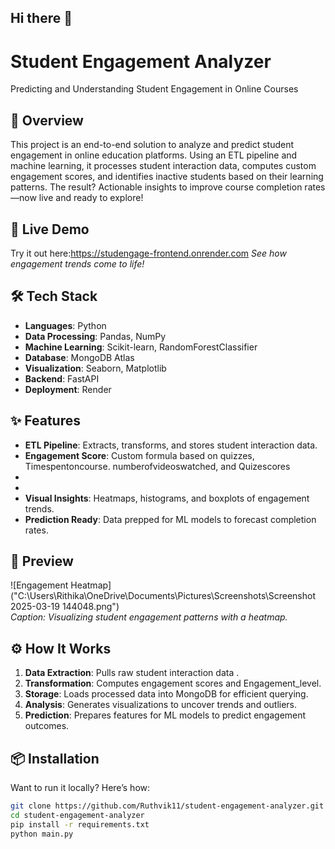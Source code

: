 ## Hi there 👋

# Student Engagement Analyzer  
Predicting and Understanding Student Engagement in Online Courses  

## 🚀 Overview  
This project is an end-to-end solution to analyze and predict student engagement in online education platforms. Using an ETL pipeline and machine learning, it processes student interaction data, computes custom engagement scores, and identifies inactive students based on their learning patterns. The result? Actionable insights to improve course completion rates—now live and ready to explore!  

## 🔗 Live Demo  
Try it out here:https://studengage-frontend.onrender.com 
*See how engagement trends come to life!*  

## 🛠️ Tech Stack  
- **Languages**: Python  
- **Data Processing**: Pandas, NumPy  
- **Machine Learning**: Scikit-learn, RandomForestClassifier   
- **Database**: MongoDB Atlas
- **Visualization**: Seaborn, Matplotlib  
- **Backend**: FastAPI  
- **Deployment**: Render

## ✨ Features  
- **ETL Pipeline**: Extracts, transforms, and stores student interaction data.  
- **Engagement Score**: Custom formula based on quizzes, Timespentoncourse. numberofvideoswatched, and Quizescores  
-   
-  
- **Visual Insights**: Heatmaps, histograms, and boxplots of engagement trends.  
- **Prediction Ready**: Data prepped for ML models to forecast completion rates.  

## 📸 Preview  
![Engagement Heatmap]("C:\Users\Rithika\OneDrive\Documents\Pictures\Screenshots\Screenshot 2025-03-19 144048.png")  
*Caption: Visualizing student engagement patterns with a heatmap.*  

## ⚙️ How It Works  
1. **Data Extraction**: Pulls raw student interaction data .  
2. **Transformation**: Computes engagement scores and Engagement_level.  
3. **Storage**: Loads processed data into MongoDB for efficient querying.  
4. **Analysis**: Generates visualizations to uncover trends and outliers.  
5. **Prediction**: Prepares features for ML models to predict engagement outcomes.  

## 📦 Installation  
Want to run it locally? Here’s how:  
```bash
git clone https://github.com/Ruthvik11/student-engagement-analyzer.git  
cd student-engagement-analyzer  
pip install -r requirements.txt  
python main.py  
